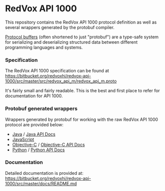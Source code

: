 # RedVox API 1000

This repository contains the RedVox API 1000 protocol definition as well as several wrappers generated by the protobuf compiler.

[Protocol buffers](https://developers.google.com/protocol-buffers) (often shortened to just "protobuf") are a type-safe system for serializing and deserializing structured data between different programming languages and systems.

### Specification

The RedVox API 1000 specification can be found at https://bitbucket.org/redvoxhi/redvox-api-1000/src/master/src/redvox_api_m/redvox_api_m.proto

It's fairly small and fairly readable. This is the best and first place to refer for documentation for API 1000.

### Protobuf generated wrappers

Wrappers generated by protobuf for working with the raw RedVox API 1000 protocol are provided below:

* [Java](https://bitbucket.org/redvoxhi/redvox-api-1000/src/master/src/generated/java/) / [Java API Docs](https://redvoxhi.bitbucket.io/api-m/java/index.html)
* [JavaScript](https://bitbucket.org/redvoxhi/redvox-api-1000/src/master/src/generated/js/)
* [Objective-C](https://bitbucket.org/redvoxhi/redvox-api-1000/src/master/src/generated/obj_c/) / [Objective-C API Docs](https://redvoxhi.bitbucket.io/api-m/obj_c/html/index.html)
* [Python](https://bitbucket.org/redvoxhi/redvox-api-1000/src/master/src/generated/python/) / [Python API Docs](https://redvoxhi.bitbucket.io/api-m/python/redvox_api_m_pb2.html)


### Documentation

Detailed documentation is provided at: https://bitbucket.org/redvoxhi/redvox-api-1000/src/master/docs/README.md


